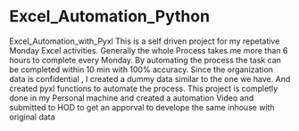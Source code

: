 # Excel_Automation_Python
Excel_Automation_with_Pyxl
This is a self driven project for my repetative Monday Excel activities.
Generally the whole Process takes me more than 6 hours to complete every Monday.
By automating the process the task can be completed within 10 min with 100% accuracy.
Since the organization data is confidential , I created a dummy  data similar to the one we have.
And created pyxl functions to automate the process.
This project is completly done in my Personal machine and created a automation Video and submitted to HOD to get an apporval to develope the same inhouse with original data
